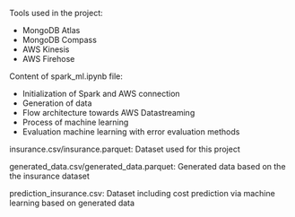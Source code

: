 Tools used in the project:
- MongoDB Atlas
- MongoDB Compass
- AWS Kinesis
- AWS Firehose

Content of spark_ml.ipynb file:
- Initialization of Spark and AWS connection
- Generation of data
- Flow architecture towards AWS Datastreaming
- Process of machine learning
- Evaluation machine learning with error evaluation methods

insurance.csv/insurance.parquet:
Dataset used for this project

generated_data.csv/generated_data.parquet:
Generated data based on the the insurance dataset

prediction_insurance.csv:
Dataset including cost prediction via machine learning based on generated data